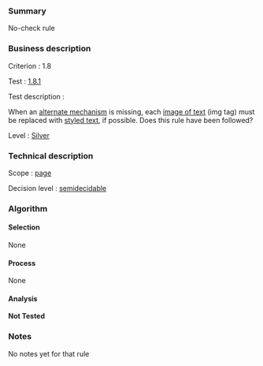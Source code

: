 ### Summary

No-check rule

### Business description

Criterion : 1.8

Test : [1.8.1](http://www.accessiweb.org/index.php/accessiweb-22-english-version.html#test-1-8-1)

Test description :

When an [alternate
mechanism](http://www.braillenet.org/accessibilite/referentiel-aw21-en/glossaire.php#mMecaRempl)
is missing, each [image of
text](http://www.braillenet.org/accessibilite/referentiel-aw21-en/glossaire.php#mImgText)
(img tag) must be replaced with [styled
text](http://www.braillenet.org/accessibilite/referentiel-aw21-en/glossaire.php#mTexteStyle),
if possible. Does this rule have been followed?

Level : [Silver](/en/category/rules-design/accessiweb-11/level/argent)

### Technical description

Scope : [page](/en/category/rules-design/accessiweb-11/scope/page)

Decision level :
[semidecidable](/en/category/rules-design/accessiweb-11/decision-level/semidecidable)

### Algorithm

#### Selection

None

#### Process

None

#### Analysis

**Not Tested**

### Notes

No notes yet for that rule
